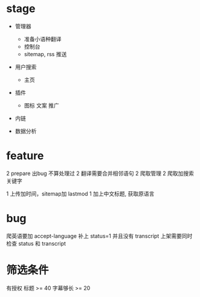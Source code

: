
# stage
  - 管理器
    - 准备小语种翻译
    - 控制台
    - sitemap, rss 推送

  - 用户搜索
    - 主页
  - 插件 
    - 图标 文案 推广
  - 内链
  - 数据分析

# feature
  2 prepare 出bug 不算处理过
  2 翻译需要合并相邻语句
  2 爬取管理
  2 爬取加搜索关键字

  1 上传加时间，sitemap加 lastmod
  1 加上中文标题, 获取原语言


# bug
  爬英语要加 accept-language
  补上 status=1 并且没有 transcript
  上架需要同时检查 status 和 transcript

# 筛选条件
  有授权
  标题 >= 40
  字幕够长 >= 20